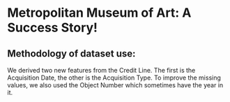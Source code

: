 # Metropolitan Museum of Art: A Success Story!

## Methodology of dataset use:
We derived two new features from the Credit Line. The first is the Acquisition Date, the other is the Acquisition Type. To improve the missing values, we also used the Object Number which sometimes have the year in it.  
